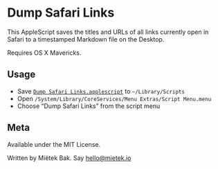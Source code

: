 Dump Safari Links
=================

This AppleScript saves the titles and URLs of all links currently open in
Safari to a timestamped Markdown file on the Desktop.

Requires OS X Mavericks.


Usage
-----

* Save [`Dump Safari Links.applescript`][1] to `~/Library/Scripts`
* Open `/System/Library/CoreServices/Menu Extras/Script Menu.menu`
* Choose “Dump Safari Links” from the script menu

[1]: https://raw.githubusercontent.com/mietek/dump-safari-links/master/Dump%20Safari%20Links.applescript


Meta
----

Available under the MIT License.

Written by Miëtek Bak.  Say hello@mietek.io
